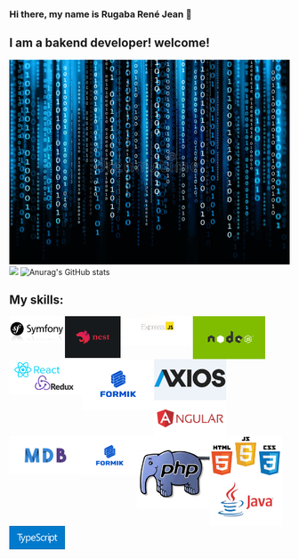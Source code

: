 ### Hi there, my name is Rugaba René Jean 👋

## I am a bakend developer! welcome!
![Cover](https://github.com/ReneRugaba/ReneRugaba/blob/main/img/couverture.jpg)
![](https://github-profile-summary-cards.vercel.app/api/cards/profile-details?username=ReneRugaba&theme=monokai)
![Anurag's GitHub stats](https://github-readme-stats.vercel.app/api?username=ReneRugaba&theme=calm&show_icons=true)



## My skills:
<div><img align="left" width="100px" src="https://github.com/ReneRugaba/ReneRugaba/blob/main/img/SYMF.jpg"/></div>
<div><img align="left" width="100px" src="https://github.com/ReneRugaba/ReneRugaba/blob/main/img/nest.png"/></div>
<div><img align="left" width="130px" src="https://github.com/ReneRugaba/ReneRugaba/blob/main/img/express.png"/></div>
<div><img align="left" width="130px" src="https://github.com/ReneRugaba/ReneRugaba/blob/main/img/0%20T6tdupZFishq1o5t.png"/></div>
<div><img align="left" width="130px" src="https://github.com/ReneRugaba/ReneRugaba/blob/main/img/REACT.png"/></div>
<div><img align="left" width="130px" src="https://github.com/ReneRugaba/ReneRugaba/blob/main/img/Formik-1.png"/></div>
<div><img align="left" width="130px" src="https://github.com/ReneRugaba/ReneRugaba/blob/main/img/axios1.png"/></div>
<div><img align="left" width="130px" src="https://github.com/ReneRugaba/ReneRugaba/blob/main/img/ANGULAR.png"/></div>
<div><img align="left" width="130px" src="https://github.com/ReneRugaba/ReneRugaba/blob/main/img/MDB.jpg"/></div>
<div><img align="left" width="100px" src="https://github.com/ReneRugaba/ReneRugaba/blob/main/img/Formik-1.png"/></div>
<div><img align="left" width="130px" src="https://github.com/ReneRugaba/ReneRugaba/blob/main/img/astuces-php1.jpg"/></div>
<div><img align="left" width="130px" src="https://github.com/ReneRugaba/ReneRugaba/blob/main/img/html-css-js.jpg"/></div>
<div><img align="left" width="130px" src="https://github.com/ReneRugaba/ReneRugaba/blob/main/img/java-logo.jpg"/></div>
<div><img align="left" width="100px" src="https://github.com/ReneRugaba/ReneRugaba/blob/main/img/typescript.png"/></div>

